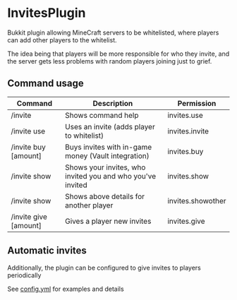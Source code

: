 # InvitesPlugin
Bukkit plugin allowing MineCraft servers to be whitelisted, where players can add other players to the whitelist.

The idea being that players will be more responsible for who they invite, and the server gets less problems with random players joining just to grief.

## Command usage
| Command | Description | Permission |
|--------------|------------|-----|
| /invite | Shows command help | invites.use |
| /invite use <player> | Uses an invite (adds player to whitelist) | invites.invite |
| /invite buy [amount] | Buys invites with in-game money (Vault integration) | invites.buy |
| /invite show | Shows your invites, who invited you and who you've invited | invites.show |
| /invite show <player> | Shows above details for another player | invites.showother |
| /invite give <player> [amount] | Gives a player new invites | invites.give |

## Automatic invites
Additionally, the plugin can be configured to give invites to players periodically

See [config.yml](src/main/resources/config.yml) for examples and details
